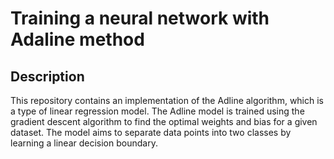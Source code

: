 # Training a neural network with Adaline method 

## Description
This repository contains an implementation of the Adline algorithm, which is a type of linear regression model. The Adline model is trained using the gradient descent algorithm to find the optimal weights and bias for a given dataset. The model aims to separate data points into two classes by learning a linear decision boundary.




